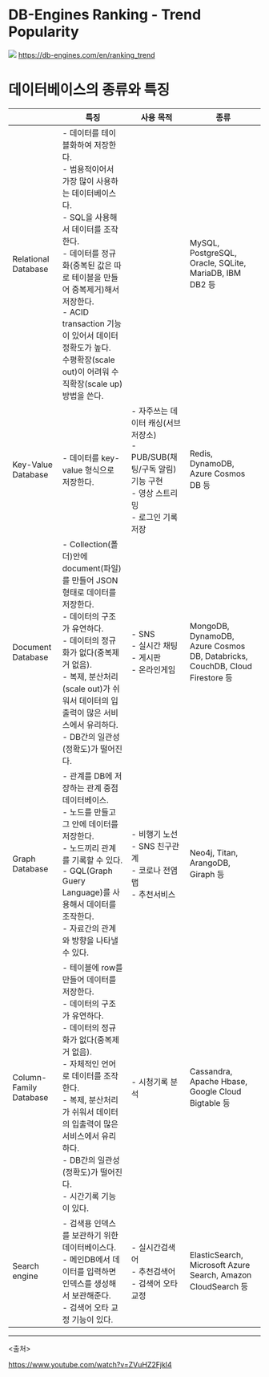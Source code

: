 # DB-Engines Ranking - Trend Popularity

![](https://velog.velcdn.com/images/miracle-21/post/593a0f21-c507-4762-a808-78ba496f4472/image.png)
https://db-engines.com/en/ranking_trend



# 데이터베이스의 종류와 특징
|                        | 특징                                                                                                                                                                                                                                                                                                                 | 사용 목적                                                                                                                      | 종류                                                                        |
|------------------------|----------------------------------------------------------------------------------------------------------------------------------------------------------------------------------------------------------------------------------------------------------------------------------------------------------------------|--------------------------------------------------------------------------------------------------------------------------------|-----------------------------------------------------------------------------|
| Relational Database    | - 데이터를 테이블화하여 저장한다.</br> - 범용적이어서 가장 많이 사용하는 데이터베이스다.</br> - SQL을 사용해서 데이터를 조작한다.</br> - 데이터를 정규화(중복된 값은 따로 테이블을 만들어 중복제거)해서 저장한다.</br> - ACID transaction 기능이 있어서 데이터 정확도가 높다. </br> 수평확장(scale out)이 어려워 수직확장(scale up) 방법을 쓴다.                                       |                                                                                                                                | MySQL, PostgreSQL, Oracle, SQLite, MariaDB, IBM DB2 등                      |
| Key-Value Database     | - 데이터를 key-value 형식으로 저장한다.                                                                                                                                                                                                                                                                              | - 자주쓰는 데이터 캐싱(서브 저장소)</br> - PUB/SUB(채팅/구독 알림) 기능 구현</br> - 영상 스트리밍</br> - 로그인 기록 저장</br> | Redis, DynamoDB, Azure Cosmos DB 등                                         |
| Document Database      | - Collection(폴더)안에 document(파일)를 만들어 JSON 형태로 데이터를 저장한다.</br> - 데이터의 구조가 유연하다.</br> - 데이터의 정규화가 없다(중복제거 없음).</br> - 복제, 분산처리(scale out)가 쉬워서 데이터의 입출력이 많은 서비스에서 유리하다.</br> - DB간의 일관성(정확도)가 떨어진다.                                     | - SNS </br> - 실시간 채팅 </br> - 게시판 </br> - 온라인게임 </br>                                                              | MongoDB, DynamoDB, Azure Cosmos DB, Databricks, CouchDB, Cloud Firestore 등 |
| Graph Database         | - 관계를 DB에 저장하는 관계 중점 데이터베이스.</br> - 노드를 만들고 그 안에 데이터를 저장한다.</br> - 노드끼리 관계를 기록할 수 있다.</br> - GQL(Graph Guery Language)를 사용해서 데이터를 조작한다.</br> - 자료간의 관계와 방향을 나타낼 수 있다.                                                                   | - 비행기 노선 </br> - SNS 친구관계 </br> - 코로나 전염맵 </br> - 추천서비스 </br>                                              | Neo4j, Titan, ArangoDB, Giraph 등                                           |
| Column-Family Database | - 테이블에 row를 만들어 데이터를 저장한다.</br> - 데이터의 구조가 유연하다.</br> - 데이터의 정규화가 없다(중복제거 없음).</br> - 자체적인 언어로 데이터를 조작한다.</br> - 복제, 분산처리가 쉬워서 데이터의 입출력이 많은 서비스에서 유리하다.</br> - DB간의 일관성(정확도)가 떨어진다.</br> - 시간기록 기능이 있다. | - 시청기록 분석                                                                                                                | Cassandra, Apache Hbase, Google Cloud Bigtable 등                           |
| Search engine          | - 검색용 인덱스를 보관하기 위한 데이터베이스다.</br> - 메인DB에서 데이터를 입력하면 인덱스를 생성해서 보관해준다.</br> - 검색어 오타 교정 기능이 있다.                                                                                                                                                               | - 실시간검색어 </br> - 추천검색어 </br> - 검색어 오타 교정 </br>                                                               | ElasticSearch, Microsoft Azure Search, Amazon CloudSearch 등                |


---
<출처>

https://www.youtube.com/watch?v=ZVuHZ2Fjkl4
